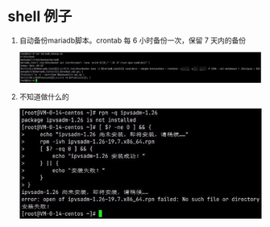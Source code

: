 # shell 例子

1. 自动备份mariadb脚本。crontab 每 6 小时备份一次，保留 7 天内的备份

    ![1](assets/shell-examples/2021-06-06-10-38-46.png)

2. 不知道做什么的

    ![1](assets/shell-examples/2021-06-06-10-39-54.png)
